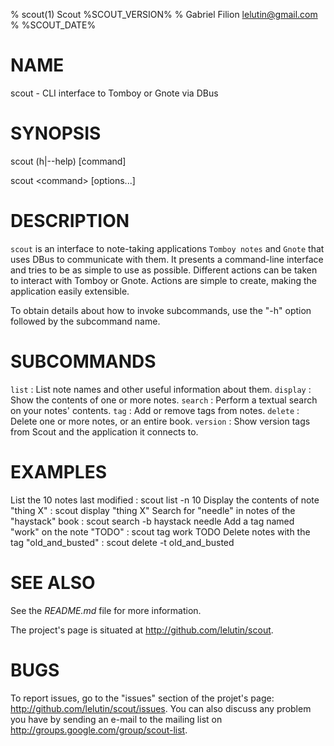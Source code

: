 % scout(1) Scout %SCOUT_VERSION%
% Gabriel Filion <lelutin@gmail.com>
% %SCOUT_DATE%

# NAME

scout - CLI interface to Tomboy or Gnote via DBus

# SYNOPSIS

scout (h|--help) [command]

scout \<command\> [options...]

# DESCRIPTION

`scout` is an interface to note-taking applications `Tomboy notes` and `Gnote`
that uses DBus to communicate with them. It presents a command-line interface
and tries to be as simple to use as possible. Different actions can be taken to
interact with Tomboy or Gnote. Actions are simple to create, making the
application easily extensible.

To obtain details about how to invoke subcommands, use the "-h" option followed
by the subcommand name.

# SUBCOMMANDS

`list`
:   List note names and other useful information about them.
`display`
:   Show the contents of one or more notes.
`search`
:   Perform a textual search on your notes' contents.
`tag`
:   Add or remove tags from notes.
`delete`
:   Delete one or more notes, or an entire book.
`version`
:   Show version tags from Scout and the application it connects to.

# EXAMPLES

List the 10 notes last modified
:   scout list -n 10
Display the contents of note "thing X"
:   scout display "thing X"
Search for "needle" in notes of the "haystack" book
:   scout search -b haystack needle
Add a tag named "work" on the note "TODO"
:   scout tag work TODO
Delete notes with the tag "old_and_busted"
:   scout delete -t old_and_busted

# SEE ALSO

See the *README.md* file for more information.

The project's page is situated at <http://github.com/lelutin/scout>.

# BUGS

To report issues, go to the "issues" section of the projet's page:
<http://github.com/lelutin/scout/issues>. You can also discuss any problem you
have by sending an e-mail to the mailing list on
<http://groups.google.com/group/scout-list>.
